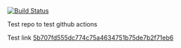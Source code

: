 [![Build Status](https://github.com/jrouwe/TestRepo/actions/workflows/build.yml/badge.svg)](https://github.com/jrouwe/TestRepo/actions/)

Test repo to test github actions

Test link [5b707fd555dc774c75a4634751b75de7b2f71eb6](https://github.com/jrouwe/TestRepo/commit/5b707fd555dc774c75a4634751b75de7b2f71eb6)